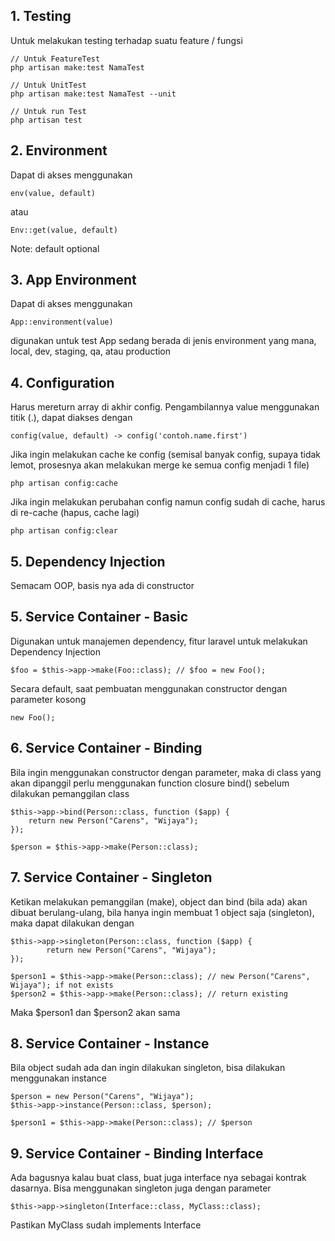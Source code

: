 ## 1. Testing

Untuk melakukan testing terhadap suatu feature / fungsi

    // Untuk FeatureTest
    php artisan make:test NamaTest

    // Untuk UnitTest
    php artisan make:test NamaTest --unit

    // Untuk run Test
    php artisan test

## 2. Environment

Dapat di akses menggunakan

    env(value, default)

atau

    Env::get(value, default)

Note: default optional

## 3. App Environment

Dapat di akses menggunakan

    App::environment(value)

digunakan untuk test App sedang berada di jenis environment yang mana, local, dev, staging, qa, atau production

## 4. Configuration

Harus mereturn array di akhir config. Pengambilannya value menggunakan titik (.), dapat diakses dengan

    config(value, default) -> config('contoh.name.first')

Jika ingin melakukan cache ke config (semisal banyak config, supaya tidak lemot, prosesnya akan melakukan merge ke semua config menjadi 1 file)

    php artisan config:cache

Jika ingin melakukan perubahan config namun config sudah di cache, harus di re-cache (hapus, cache lagi)

    php artisan config:clear

## 5. Dependency Injection

Semacam OOP, basis nya ada di constructor

## 5. Service Container - Basic

Digunakan untuk manajemen dependency, fitur laravel untuk melakukan Dependency Injection

    $foo = $this->app->make(Foo::class); // $foo = new Foo();

Secara default, saat pembuatan menggunakan constructor dengan parameter kosong

    new Foo();

## 6. Service Container - Binding

Bila ingin menggunakan constructor dengan parameter, maka di class yang akan dipanggil perlu menggunakan function closure bind() sebelum dilakukan pemanggilan class

    $this->app->bind(Person::class, function ($app) {
        return new Person("Carens", "Wijaya");
    });

    $person = $this->app->make(Person::class);

## 7. Service Container - Singleton

Ketikan melakukan pemanggilan (make), object dan bind (bila ada) akan dibuat berulang-ulang, bila hanya ingin membuat 1 object saja (singleton), maka dapat dilakukan dengan

    $this->app->singleton(Person::class, function ($app) {
            return new Person("Carens", "Wijaya");
    });

    $person1 = $this->app->make(Person::class); // new Person("Carens", Wijaya"); if not exists
    $person2 = $this->app->make(Person::class); // return existing

Maka $person1 dan $person2 akan sama

## 8. Service Container - Instance

Bila object sudah ada dan ingin dilakukan singleton, bisa dilakukan menggunakan instance

    $person = new Person("Carens", "Wijaya");
    $this->app->instance(Person::class, $person);

    $person1 = $this->app->make(Person::class); // $person

## 9. Service Container - Binding Interface

Ada bagusnya kalau buat class, buat juga interface nya sebagai kontrak dasarnya. Bisa menggunakan singleton juga dengan parameter

    $this->app->singleton(Interface::class, MyClass::class);

Pastikan MyClass sudah implements Interface
